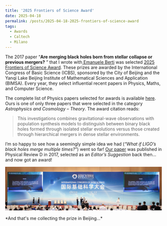 ```yaml
---
title: '2025 Frontiers of Science Award'
date: 2025-04-18
permalink: /posts/2025-04-18-2025-frontiers-of-science-award
tags:
  - Awards
  - Caltech
  - Milano
---
```


The 2017 paper “**Are merging black holes born from stellar collapse or previous mergers?** ” that I wrote with[ Emanuele Berti](<https://pages.jh.edu/eberti2/posts/2025-frontiers-of-science-award/>) was selected [2025 Frontiers of Science Award](<https://www.icbs.cn>). These prizes are awarded by the International Congress of Basic Science (ICBS), sponsored by the City of Beijing and the Yanqi Lake Beijing Institute of Mathematical Sciences and Application (BIMSA). Every year, they select influential recent papers in Physics, Maths, and Computer Science. 

The complete list of Physics papers selected for awards is available [here](/files/Physics-2025-2025_0603.pdf). Ours is one of only three papers that were selected in the category  _Astrophysics and Cosmology – Theory_. The award citation reads:

> This investigations combines gravitational-wave observations with population synthesis models to distinguish between binary black holes formed through isolated stellar evolutions versus those created through hierarchical mergers in dense stellar environments.

I’m so happy to see how a seemingly simple idea we had (_“What if LIGO’s black holes merge multiple times?”_) went so far! [Our paper](https://arxiv.org/abs/1703.06223) was published in Physical Review D in 2017, selected as an  _Editor’s Suggestion_ back then… and now got an award!


<p style="text-align: center;">
  <img src="/images/icbs_prize.jpg" alt="ICBS prize" style="max-width: 100%; height: auto;" />
</p>
*And that's me collecting the prize in Beijing...*

